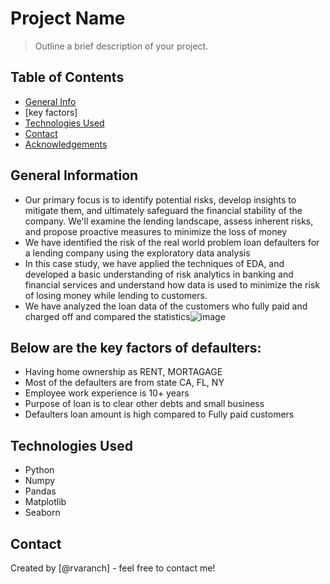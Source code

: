 # Project Name
> Outline a brief description of your project.


## Table of Contents
* [General Info](#general-information)
* [key factors]
* [Technologies Used](#technologies-used)
* [Contact](#conclusions)
* [Acknowledgements](#acknowledgements)

<!-- You can include any other section that is pertinent to your problem -->

## General Information
- Our primary focus is to identify potential risks, develop insights to mitigate them, and ultimately safeguard the financial stability of the company. We'll examine the lending landscape, assess inherent risks, and propose proactive measures to minimize the loss of money
- We have identified the risk of the real world problem loan defaulters for a lending company using the exploratory data analysis
- In this case study,  we have applied the techniques of EDA,  and developed a basic understanding of risk analytics in banking and financial services and understand how data is used to minimize the risk of losing money while lending to customers.
- We have analyzed the loan data of the customers who fully paid and charged off and compared the statistics![image](https://github.com/rvaranch/Lending-club-case-study/assets/55658792/930e2814-67c5-447b-81a9-5779344639e3)


<!-- You don't have to answer all the questions - just the ones relevant to your project. -->

## Below are the key factors of defaulters:
- Having home ownership as RENT, MORTAGAGE
- Most of the defaulters are from state CA, FL, NY
- Employee work experience is 10+ years
- Purpose of loan is to clear other debts and small business
- Defaulters loan amount is high compared to Fully paid customers

<!-- You don't have to answer all the questions - just the ones relevant to your project. -->


## Technologies Used
- Python 
- Numpy
- Pandas
- Matplotlib
- Seaborn
  

<!-- As the libraries versions keep on changing, it is recommended to mention the version of library used in this project -->


## Contact
Created by [@rvaranch] - feel free to contact me!


<!-- Optional -->
<!-- ## License -->
<!-- This project is open source and available under the [... License](). -->

<!-- You don't have to include all sections - just the one's relevant to your project -->
